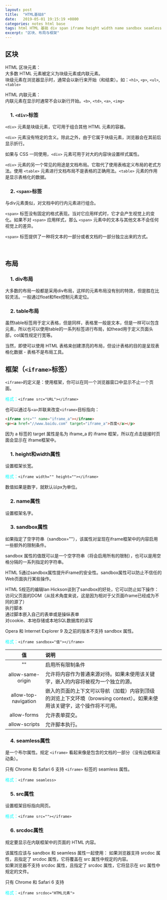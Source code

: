 ```yaml
---
layout: post
title:  "HTML基础8"
date:   2019-05-01 19:15:19 +0800
categories: notes html base
tags: html HTML 基础 div span iframe height width name sandbox seamless src srcdoc
excerpt: "区块、布局与框架"
---
```


## 区块

HTML 区块元素：  
大多数 HTML 元素被定义为块级元素或内联元素。  
块级元素在浏览器显示时，通常会以新行来开始（和结束）。如：`<h1>`, `<p>`, `<ul>`, `<table>`

HTML 内联元素：  
内联元素在显示时通常不会以新行开始。`<b>`, `<td>`, `<a>`, `<img>`

### &emsp;1. `<div>`标签

`<div>` 元素是块级元素，它可用于组合其他 HTML 元素的容器。

`<div>` 元素没有特定的含义。除此之外，由于它属于块级元素，浏览器会在其前后显示折行。

如果与 CSS 一同使用，`<div>` 元素可用于对大的内容块设置样式属性。

`<div>` 元素的另一个常见的用途是文档布局。它取代了使用表格定义布局的老式方法。使用 `<table>` 元素进行文档布局不是表格的正确用法。`<table>` 元素的作用是显示表格化的数据。

### &emsp;2. `<span>`标签

与div元素类似，对文档中的行内元素进行组合。

`<span>` 标签没有固定的格式表现。当对它应用样式时，它才会产生视觉上的变化。如果不对 `<span>` 应用样式，那么 `<span>` 元素中的文本与其他文本不会任何视觉上的差异。  

`<span>` 标签提供了一种将文本的一部分或者文档的一部分独立出来的方式。

&emsp;

## 布局

### &emsp;1. div布局

大多数的布局一般都是采用div布局，这样的元素布局没有别的特效，但是胜在比较灵活。一般通过float和flex控制元素定位。

### &emsp;2. table布局

虽然table标签用于定义表格，但是同样，表格里一般是文本，但是一样可以包含元素，所以也可以使用table的一系列标签进行布局，如thead用于定义页面头部，col属性规定行宽等。

当然，即使可以使用 HTML 表格来创建漂亮的布局，但设计表格的目的是呈现表格化数据 - 表格不是布局工具。

## 框架（`<iframe>`标签）

`<iframe>`的定义是：使用框架，你可以在同一个浏览器窗口中显示不止一个页面。

<span style="color:aqua">格式：</span>`<iframe src="URL"></iframe>`

也可以通过与`<a>`并联来改变`<iframe>`目标指向：

```html
<iframe src="" name="iframe_a"></iframe>
<p><a href="//www.baidu.com" target="iframe_a">百度</a></p>
```

因为 a 标签的 target 属性是名为 iframe_a 的 iframe 框架，所以在点击链接时页面会显示在 iframe框架中。

### &emsp;1. height和width属性

设置框架长宽。

<span style="color:aqua">格式：</span>`<iframe width="" height=""></iframe>`

数值如果是数字，就默认以px为单位。

### &emsp;2. name属性

设置框架名字。

### &emsp;3. sandbox属性

如果指定了空字符串（sandbox=""），该属性对呈现在iframe框架中的内容启用一些额外的限制条件。

sandbox 属性的值既可以是一个空字符串（将会启用所有的限制），也可以是用空格分隔的一系列指定的字符串。

HTML 5通过sandbox属性提升iFrame的安全性。sandbox属性可以防止不信任的Web页面执行某些操作。

HTML 5规范的编辑Ian Hickson谈到了sandbox的好处，它可以防止如下操作：  
访问父页面的DOM（从技术角度来说，这是因为相对于父页面iframe已经成为不同的源了）  
执行脚本  
通过脚本嵌入自己的表单或是操纵表单  
对cookie、本地存储或本地SQL数据库的读写  

Opera 和 Internet Explorer 9 及之前的版本不支持 sandbox 属性。

<span style="color:aqua">格式：</span>`<iframe sandbox="值"></iframe>`

值|说明
:-:|:--
""|启用所有限制条件
allow-same-origin|允许将内容作为普通来源对待。如果未使用该关键字，嵌入的内容将被视为一个独立的源。
allow-top-navigation|嵌入的页面的上下文可以导航（加载）内容到顶级的浏览上下文环境（browsing context）。如果未使用该关键字，这个操作将不可用。
allow-forms|允许表单提交。
allow-scripts|允许脚本执行。

### &emsp;4. seamless属性

是一个布尔属性。规定 `<iframe>` 看起来像是包含的文档的一部分（没有边框和滚动条）。

只有 Chrome 和 Safari 6 支持 `<iframe>` 标签的 seamless 属性。

<span style="color:aqua">格式：</span>`<iframe seamless>`

### &emsp;5. src属性

设置框架目标指向网页。

<span style="color:aqua">格式：</span>`<iframe src=""></iframe>`

### &emsp;6. srcdoc属性

规定要显示在内联框架中的页面的 HTML 内容。

该属性应该与 sandbox 和 seamless 属性一起使用：
如果浏览器支持 srcdoc 属性，且指定了 srcdoc 属性，它将覆盖在 src 属性中规定的内容。  
如果浏览器不支持 srcdoc 属性，且指定了 srcdoc 属性，它将显示在 src 属性中规定的文件。  

只有 Chrome 和 Safari 6 支持

<span style="color:aqua">格式：</span>`<iframe srcdoc="HTML元素">`
